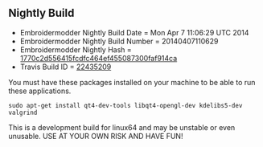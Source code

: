 
Nightly Build
------------------------------

* Embroidermodder Nightly Build Date = Mon Apr  7 11:06:29 UTC 2014
* Embroidermodder Nightly Build Number = 20140407110629
* Embroidermodder Nightly Hash = [1770c2d556415fcdfc464ef455087300faf914ca](https://github.com/Embroidermodder/Embroidermodder/commit/1770c2d556415fcdfc464ef455087300faf914ca)
* Travis Build ID = [22435209](https://travis-ci.org/Embroidermodder/Embroidermodder/builds/22435209)

You must have these packages installed on your machine to be able to run these applications.
```
sudo apt-get install qt4-dev-tools libqt4-opengl-dev kdelibs5-dev valgrind
```

This is a development build for linux64 and may be unstable or even unusable.
USE AT YOUR OWN RISK AND HAVE FUN!


